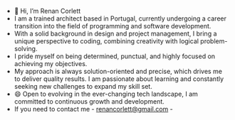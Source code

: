 - 👋 Hi, I’m Renan Corlett
- I am a trained architect based in Portugal, currently undergoing a career transition into the field of programming and software development.
- With a solid background in design and project management, I bring a unique perspective to coding, combining creativity with logical problem-solving.
- I pride myself on being determined, punctual, and highly focused on achieving my objectives.
- My approach is always solution-oriented and precise, which drives me to deliver quality results. I am passionate about learning and constantly seeking new challenges to expand my skill set. 
- 😄 Open to evolving in the ever-changing tech landscape, I am committed to continuous growth and development.
- If you need to contact me  - renancorlett@gmail.com -
  

<!---
renancorlett/renancorlett is a ✨ special ✨ repository because its `README.md` (this file) appears on your GitHub profile.
You can click the Preview link to take a look at your changes.
--->

